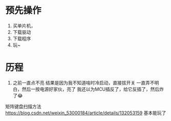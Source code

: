 # 预先操作
1. 买单片机，
2. 下载驱动
3. 下载程序
4. 玩~

# 历程
1. 之前一直点不亮
结果是因为我不知道啥时冷启动，直接拔开关
一直弄不明白，然后一按电源好家伙，亮了
我还以为MCU插反了，给它反插了，然后炸了😂


矩阵键盘扫描方法
https://blog.csdn.net/weixin_53000184/article/details/132053159
基本能玩了
